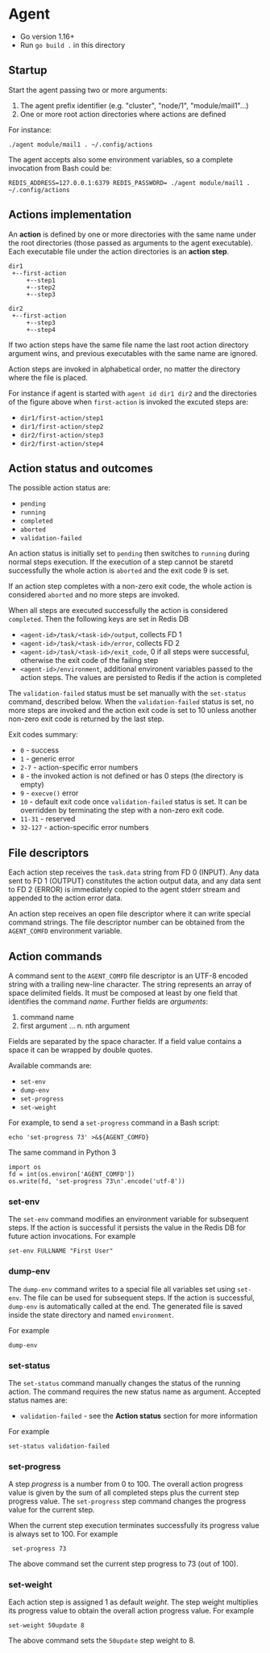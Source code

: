 # Agent

* Go version 1.16+
* Run `go build .` in this directory

## Startup

Start the agent passing two or more arguments:

1. The agent prefix identifier (e.g. "cluster", "node/1", "module/mail1"...)
2. One or more root action directories where actions are defined

For instance:

    ./agent module/mail1 . ~/.config/actions

The agent accepts also some environment variables, so a complete invocation from Bash could be:

    REDIS_ADDRESS=127.0.0.1:6379 REDIS_PASSWORD= ./agent module/mail1 . ~/.config/actions

## Actions implementation

An **action** is defined by one or more directories with the same name under the root directories
(those passed as arguments to the agent executable). Each executable file under the action
directories is an **action step**.

    dir1
     +--first-action
         +--step1
         +--step2
         +--step3

    dir2
     +--first-action
         +--step3
         +--step4

If two action steps have the same file name the last root action directory argument wins,
and previous executables with the same name are ignored.

Action steps are invoked in alphabetical order, no matter the directory where the file is placed.

For instance if agent is started with `agent id dir1 dir2` and the directories of the figure above
when `first-action` is invoked the excuted steps are:

- `dir1/first-action/step1`
- `dir1/first-action/step2`
- `dir2/first-action/step3`
- `dir2/first-action/step4`

## Action status and outcomes

The possible action status are:

- `pending`
- `running`
- `completed`
- `aborted`
- `validation-failed`

An action status is initially set to `pending` then switches to `running` during normal steps execution. If the execution
of a step cannot be staretd successfully the whole action is `aborted` and the exit code 9 is set.

If an action step completes with a non-zero exit code, the whole action is considered `aborted` and no more steps are
invoked.

When all steps are executed successfully the action is considered `completed`. Then the following keys are set in Redis DB

- `<agent-id>/task/<task-id>/output`, collects FD 1
- `<agent-id>/task/<task-id>/error`, collects FD 2
- `<agent-id>/task/<task-id>/exit_code`, 0 if all steps were successful, otherwise the exit code of the failing step
- `<agent-id>/environment`, additional environent variables passed to the action steps. The values are persisted to Redis if the action is completed

The `validation-failed` status must be set manually with the `set-status` command, described below. When the `validation-failed`
status is set, no more steps are invoked and the action exit code is set to 10 unless another non-zero exit code is returned by
the last step.

Exit codes summary:

- `0` - success
- `1` - generic error
- `2-7` - action-specific error numbers
- `8` - the invoked action is not defined or has 0 steps (the directory is empty)
- `9` - `execve()` error
- `10` - default exit code once `validation-failed` status is set. It
  can be overridden by terminating the step with a non-zero exit code.
- `11-31` - reserved
- `32-127` - action-specific error numbers

## File descriptors

Each action step receives the `task.data` string from FD 0 (INPUT). Any data sent to FD 1 (OUTPUT) constitutes the action output data, and any data sent to FD 2 (ERROR) is immediately copied to the agent stderr stream and appended to the action error data.

An action step receives an open file descriptor where it can write special command strings. The file descriptor number can be obtained from the `AGENT_COMFD` environment variable.


## Action commands

A command sent to the `AGENT_COMFD` file descriptor is an UTF-8 encoded string with a trailing new-line character.
The string represents an array of space delimited fields. It must be composed at least by one field that identifies the
command *name*. Further fields are *arguments*:

1. command name
2. first argument
...
n. nth argument

Fields are separated by the space character. If a field value contains
a space it can be wrapped by double quotes.

Available commands are:

- `set-env`
- `dump-env`
- `set-progress`
- `set-weight`

For example, to send a `set-progress` command in a Bash script:

    echo 'set-progress 73' >&${AGENT_COMFD}

The same command in Python 3

    import os
    fd = int(os.environ['AGENT_COMFD'])
    os.write(fd, 'set-progress 73\n'.encode('utf-8'))

### set-env

The `set-env` command modifies an environment variable for subsequent steps.
If the action is successful it persists the value in the Redis DB for future action invocations.
For example

    set-env FULLNAME "First User"

### dump-env

The `dump-env` command writes to a special file all variables set using `set-env`. The file can be used for subsequent steps.
If the action is successful, `dump-env` is automatically called at the end.
The generated file is saved inside the state directory and named `environment`.

For example

    dump-env

### set-status

The `set-status` command manually changes the status of the running action. The command requires the new status name
as argument. Accepted status names are:

- `validation-failed` - see the **Action status** section for more information

For example

    set-status validation-failed

### set-progress

A step *progress* is a number from 0 to 100. The overall action progress value is given by the sum of all completed steps plus
the current step progress value. The `set-progress` step command changes the progress value for the current step.

When the current step execution terminates successfully its progress value is always set to 100. For example

     set-progress 73

The above command set the current step progress to 73 (out of 100).

### set-weight

Each action step is assigned 1 as default *weight*. The step weight multiplies its progress value to obtain the overall action progress value. For example

    set-weight 50update 8

The above command sets the `50update` step weight to 8.
